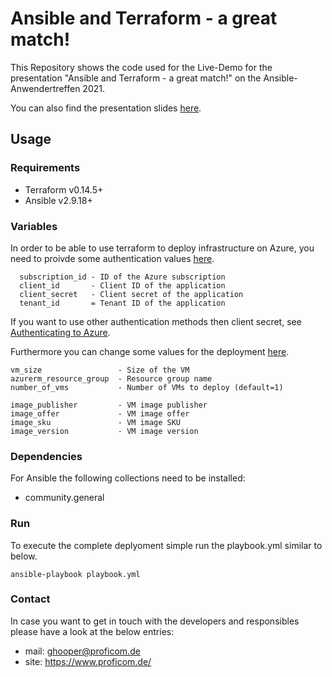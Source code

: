 # Ansible and Terraform - a great match!

<!-- README.md file for ansible_terraform -->

This Repository shows the code used for the Live-Demo for the presentation "Ansible and Terraform - a great match!" on the Ansible-Anwendertreffen 2021.

You can also find the presentation slides [here](./Ans_Anw_ans_tf_match.pdf).

## Usage
### Requirements

- Terraform v0.14.5+
- Ansible v2.9.18+

### Variables

In order to be able to use terraform to deploy infrastructure on Azure, you need to proivde some authentication values [here](./terraform/main.tf).
```
  subscription_id - ID of the Azure subscription
  client_id       - Client ID of the application
  client_secret   - Client secret of the application
  tenant_id       = Tenant ID of the application
```
If you want to use other authentication methods then client secret, see [Authenticating to Azure](https://registry.terraform.io/providers/hashicorp/azurerm/latest/docs#authenticating-to-azure).

Furthermore you can change some values for the deployment [here](./terraform/terraform.tfvars).
```
vm_size                 - Size of the VM
azurerm_resource_group  - Resource group name
number_of_vms           - Number of VMs to deploy (default=1)

image_publisher         - VM image publisher 
image_offer             - VM image offer
image_sku               - VM image SKU
image_version           - VM image version
```

### Dependencies

For Ansible the following collections need to be installed:

- community.general

### Run

To execute the complete deplyoment simple run the playbook.yml similar to below.

```
ansible-playbook playbook.yml
```
### Contact

In case you want to get in touch with the developers and responsibles please
have a look at the below entries:

- mail: [ghooper@proficom.de](mailto:ghooper@proficom.de)
- site: <https://www.proficom.de/>
